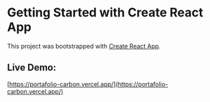 # Getting Started with Create React App

This project was bootstrapped with [Create React App](https://github.com/facebook/create-react-app).

## Live Demo:

[https://portafolio-carbon.vercel.app/](https://portafolio-carbon.vercel.app/)
